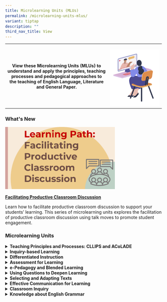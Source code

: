 ```yaml
---
title: Microlearning Units (MLUs)
permalink: /microlearning-units-mlus/
variant: tiptap
description: ""
third_nav_title: View
---
```

<p></p>
<table style="minWidth: 50px">
<colgroup>
<col>
<col>
</colgroup>
<tbody>
<tr>
<th rowspan="1" colspan="1">
<p>View these Microlearning Units (MLUs) to understand and apply the principles,
teaching processes and pedagogical approaches to the teaching of English
Language, Literature and General Paper.</p>
</th>
<th rowspan="1" colspan="1">
<p></p>
<div class="isomer-image-wrapper">
<img style="width: 100%" height="auto" width="100%" alt="" src="/images/Screenshot_2024_05_10_at_3_44_42_PM.png">
</div>
</th>
</tr>
</tbody>
</table>
<h3>What's New</h3>
<p></p>
<div class="isomer-image-wrapper">
<img style="width: 70%;" height="auto" width="100%" alt="" src="/images/Facilitating_Productive_Classroom_Discussion.png">
</div>
<p><strong><a href="https://www.opal2.moe.edu.sg/app/learner/my-learning/learning-path/98433710-7bc2-4690-87ef-be5e027e288a/fromlmm" rel="noopener noreferrer nofollow" target="_blank">Facilitating Productive Classroom Discussion</a></strong>
</p>
<p>Learn how to facilitate productive classroom discussion to support your
students’ learning. This series of microlearning units explores the facilitation
of productive classroom discussion using talk moves to promote student
engagement.</p>
<h3>Microlearning Units</h3>
<p></p>
<div data-type="detailGroup" class="isomer-accordion isomer-accordion-white">
<details class="isomer-details">
<summary><strong>Teaching Principles and Processes: CLLIPS and ACoLADE</strong>
</summary>
<div data-type="detailsContent" class="isomer-details-content">
<ul>
<li>
<p><a href="https://www.opal2.moe.edu.sg/app/learner/detail/course/0a3f2b6b-9403-469a-a584-e8860ab1108b" rel="noopener noreferrer nofollow" target="_blank">Planning the School-based EL Instruction Programme - How to Apply CLLIPS?</a>
</p>
</li>
<li>
<p><a href="https://www.opal2.moe.edu.sg/app/learner/detail/course/ff6a561d-6211-452b-b742-abd2999db216" rel="noopener noreferrer nofollow" target="_blank">How can We Raise Awareness in the EL Classroom?</a>
</p>
</li>
<li>
<p><a href="https://www.opal2.moe.edu.sg/app/learner/detail/course/d664ac06-b2a9-45d8-8e5e-e6d90e8d1da7" rel="noopener noreferrer nofollow" target="_blank">How can We Structure Consolidation in the EL Classroom?</a>
</p>
</li>
<li>
<p><a href="https://www.opal2.moe.edu.sg/app/learner/detail/course/4c15a045-b251-4157-8d85-506e3a0727c0" rel="noopener noreferrer nofollow" target="_blank">How can We Facilitate Assessment for Learning</a>
</p>
</li>
<li>
<p><a href="https://www.opal2.moe.edu.sg/app/learner/detail/course/ff0cbf5a-5cd1-44d7-8380-85d5fbc30d14" rel="noopener noreferrer nofollow" target="_blank">How can We Enable Application in the EL Classroom?</a>
</p>
</li>
<li>
<p><a href="https://www.opal2.moe.edu.sg/app/learner/detail/course/8f4ad335-1a5e-42ac-92b1-5e36c212cb7e" rel="noopener noreferrer nofollow" target="_blank">How can We Guide Discovery in the EL Classroom?</a>
</p>
</li>
<li>
<p><a href="https://www.opal2.moe.edu.sg/app/learner/detail/course/11bc5ba4-227e-4506-a97c-a1e525718b5a" rel="noopener noreferrer nofollow" target="_blank">How can We Instruct Explicitly in the EL Classroom?</a>
</p>
</li>
</ul>
</div>
</details>
<details class="isomer-details">
<summary><strong>Inquiry-based Learning</strong>
</summary>
<div data-type="detailsContent" class="isomer-details-content">
<ul>
<li>
<p><a href="https://www.opal2.moe.edu.sg/app/learner/detail/course/d678f719-4d80-46d4-a658-82d8698294e0" rel="noopener noreferrer nofollow" target="_blank">How to Grow Creative Inquirers in the EL classroom? – Planning</a>
</p>
</li>
<li>
<p><a href="https://www.opal2.moe.edu.sg/app/learner/detail/course/3b844902-987a-4f47-8739-c9369431df45" rel="noopener noreferrer nofollow" target="_blank">How to Grow Creative Inquirers in the EL classroom? – Enacting</a>
</p>
</li>
</ul>
</div>
</details>
<details class="isomer-details">
<summary><strong>Differentiated Instruction</strong>
</summary>
<div data-type="detailsContent" class="isomer-details-content">
<ul>
<li>
<p><a href="https://www.opal2.moe.edu.sg/app/learner/detail/course/4496366c-488f-4adb-80e8-8b084bfb3b0e" rel="noopener noreferrer nofollow" target="_blank">What is Differentiated Instruction and Why does It Matter?</a>
</p>
</li>
<li>
<p><a href="https://www.opal2.moe.edu.sg/app/learner/detail/course/50bba52d-6aa7-4b06-a93a-a1471905419c" rel="noopener noreferrer nofollow" target="_blank">How Important are Ongoing Assessment and Flexible Grouping in Differentiated Instruction?</a>
</p>
</li>
<li>
<p><a href="https://www.opal2.moe.edu.sg/app/learner/detail/course/c47806b1-8f0d-4c40-948b-da595fdcd5d7" rel="noopener noreferrer nofollow" target="_blank">How can EL Departments Build a Culture that Supports Differentiated Instruction?</a>
</p>
</li>
<li>
<p><a href="https://www.opal2.moe.edu.sg/app/learner/detail/course/b30f27c2-aab2-4de5-9b52-06781597777b" rel="noopener noreferrer nofollow" target="_blank">How does Differentiated Instruction Work in a Large EL Class? –Determining Lesson Objectives</a>
</p>
</li>
<li>
<p><a href="https://www.opal2.moe.edu.sg/app/learner/detail/course/4fd2abdd-e1f7-4cd3-bc31-5d169be74fa6" rel="noopener noreferrer nofollow" target="_blank">How does Differentiated Instruction Work in a Large EL Class? –Selecting and Adapting Lesson Resources</a>
</p>
</li>
<li>
<p><a href="https://www.opal2.moe.edu.sg/app/learner/detail/course/f9498f4a-43a8-4605-99e3-88831b0b1af8" rel="noopener noreferrer nofollow" target="_blank">How does Differentiated Instruction Work in a Large EL Class? – Managing Learners and Learning</a>
</p>
</li>
<li>
<p><a href="https://www.opal2.moe.edu.sg/app/learner/detail/course/2faa2b19-a8b5-41a6-9f11-c2d973330a06" rel="noopener noreferrer nofollow" target="_blank">How does Differentiated Instruction Work in a Large EL Class? –Small Group Instruction</a>
</p>
</li>
<li>
<p><a href="https://www.opal2.moe.edu.sg/app/learner/detail/course/f6c47bcb-d94c-46d5-9bdd-d4b70b370b3d" rel="noopener noreferrer nofollow" target="_blank">How Do We Select and Design EL Lessons for Differentiated Instruction?</a>
</p>
</li>
</ul>
</div>
</details>
<details class="isomer-details">
<summary><strong>Assessment for Learning</strong>
</summary>
<div data-type="detailsContent" class="isomer-details-content">
<ul>
<li>
<p><a href="https://www.opal2.moe.edu.sg/app/learner/detail/course/ed68e7d8-eae3-473a-beb6-ff6b9858d9ce" rel="noopener noreferrer nofollow" target="_blank">Why is it Important to Diagnose Students' Learning Needs?</a>
</p>
</li>
<li>
<p><a href="https://www.opal2.moe.edu.sg/app/learner/detail/course/67519c16-ce40-4643-a9f1-c2fe1afa37e4" rel="noopener noreferrer nofollow" target="_blank">What does Diagnosing Students' Learning Needs Involve?</a>
</p>
</li>
<li>
<p><a href="https://www.opal2.moe.edu.sg/app/learner/detail/course/a71689f4-1a87-433c-b5cb-8a97fc904754" rel="noopener noreferrer nofollow" target="_blank">How can English Language Teachers Diagnose Students' Learning Needs to Plan for Teaching and Learning</a>
</p>
</li>
<li>
<p><a href="https://www.opal2.moe.edu.sg/app/learner/detail/course/486562ce-ca8e-430c-aa68-8a41de533586" rel="noopener noreferrer nofollow" target="_blank">Diagnosing Students’ Learning Needs – Frequently Asked Questions</a>
</p>
</li>
<li>
<p><a href="https://www.opal2.moe.edu.sg/app/learner/my-learning/learning-path/e715a49b-7d3c-4f18-9e03-fb9c5c3c4f12/fromlmm" rel="noopener noreferrer nofollow" target="_blank">Learning Path: Big Ideas of Effective Feedback</a>
</p>
</li>
<li>
<p><a href="https://www.opal2.moe.edu.sg/app/learner/detail/course/7189e152-5787-4589-adf8-1c7585960e97" rel="noopener noreferrer nofollow" target="_blank">Big Ideas of Feedback (1) - Find and Fix Learning Gaps</a>
</p>
</li>
<li>
<p><a href="https://www.opal2.moe.edu.sg/app/learner/detail/course/c1f0a252-f62e-4680-9058-bdfa580e93cc" rel="noopener noreferrer nofollow" target="_blank">Big Ideas of Feedback (2) – Motivating Students</a>
</p>
</li>
<li>
<p><a href="https://www.opal2.moe.edu.sg/app/learner/detail/course/e1842bbd-e411-4905-9aba-79393b4adb55" rel="noopener noreferrer nofollow" target="_blank">Big Ideas of Feedback (3) – Self-directed Learners</a>
</p>
</li>
<li>
<p><a href="https://go.gov.sg/pedagogy-of-feedback" rel="noopener noreferrer nofollow" target="_blank">Learning Path: A Pedagogy of Feedback</a>
</p>
</li>
<li>
<p><a href="https://www.opal2.moe.edu.sg/app/learner/detail/course/7f27ef2f-9a39-4681-9a79-52c7edbbeb38" rel="noopener noreferrer nofollow" target="_blank">Feeding Up: Help Students Understand Expectations of Learning</a>
</p>
</li>
<li>
<p><a href="https://www.opal2.moe.edu.sg/app/learner/detail/course/fbc4b6b4-7060-44e3-ab2f-a93aa3157dc8" rel="noopener noreferrer nofollow" target="_blank">Promoting Dialogic Feedback: Help Students to Actively Seek Feedback</a>
</p>
</li>
<li>
<p><a href="https://www.opal2.moe.edu.sg/app/learner/detail/course/c941d7bf-7869-4960-926f-a9f4c81c8151" rel="noopener noreferrer nofollow" target="_blank">Feeding Forward: Help Students to Apply Feedback</a>
</p>
</li>
<li>
<p><a href="https://www.opal2.moe.edu.sg/app/learner/my-learning/learning-path/afe4ab00-3c45-4f19-ad47-4793f4e4c001/fromlmm" rel="noopener noreferrer nofollow" target="_blank">Learning Path: Supporting the ABCs of Your Students’ Engagement with Feedback</a>
</p>
</li>
<li>
<p><a href="https://www.opal2.moe.edu.sg/app/learner/detail/course/549d9f10-0933-4342-8c45-b20d42d76f6e" rel="noopener noreferrer nofollow" target="_blank">Affective Engagement with Feedback: Build Students’ Confidence in Using Language</a>
</p>
</li>
<li>
<p><a href="https://www.opal2.moe.edu.sg/app/learner/detail/course/93a51ec2-2877-429d-9394-c4be43a3324a" rel="noopener noreferrer nofollow" target="_blank">Behavioural Engagement with Feedback: Encourage Students’ Active Learning</a>
</p>
</li>
<li>
<p><a href="https://www.opal2.moe.edu.sg/app/learner/detail/course/fc8cb17f-d527-4551-bfe2-25e7997e5b03" rel="noopener noreferrer nofollow" target="_blank">Cognitive Engagement with Feedback: Deepening Students’ Understanding of Language</a>
</p>
</li>
</ul>
</div>
</details>
<details class="isomer-details">
<summary><strong>e-Pedagogy and Blended Learning</strong>
</summary>
<div data-type="detailsContent" class="isomer-details-content">
<ul>
<li>
<p><a href="https://www.opal2.moe.edu.sg/app/learner/detail/course/846f11c8-2577-40a4-a511-b7b71b7d2b3b" rel="noopener noreferrer nofollow" target="_blank">What should EL Teachers be Guided by in the Design of Blended Learning Experiences?</a>
</p>
</li>
<li>
<p><a href="https://www.opal2.moe.edu.sg/app/learner/detail/course/9ae5e67e-3a70-412d-97b0-03b6ecb908b2" rel="noopener noreferrer nofollow" target="_blank">What should EL Teachers Consider When Drawing Up a Design Map to Plan Learning Experiences?</a>
</p>
</li>
<li>
<p><a href="https://www.opal2.moe.edu.sg/app/learner/detail/course/c38620fc-ad41-489c-8a2c-afc808dabf12" rel="noopener noreferrer nofollow" target="_blank">How can EL Departments Build a Culture that Supports Differentiated Instruction?</a>
</p>
</li>
</ul>
</div>
</details>
<details class="isomer-details">
<summary><strong>Using Questions to Deepen Learning</strong>
</summary>
<div data-type="detailsContent" class="isomer-details-content">
<ul>
<li>
<p><a href="https://www.opal2.moe.edu.sg/app/learner/detail/course/f69c9275-5f41-4f8f-9b7a-879f02ff921f" rel="noopener noreferrer nofollow" target="_blank">What are Quality Questions?</a>
</p>
</li>
<li>
<p><a href="https://www.opal2.moe.edu.sg/app/learner/detail/course/3d11cb05-2451-48a4-b2c0-2792946ac91f" rel="noopener noreferrer nofollow" target="_blank">How Can English Language Teachers Sequence Their Questions Effectively?</a>
</p>
</li>
</ul>
</div>
</details>
<details class="isomer-details">
<summary><strong>Selecting and Adapting Texts</strong>
</summary>
<div data-type="detailsContent" class="isomer-details-content">
<ul>
<li>
<p><a href="https://www.opal2.moe.edu.sg/app/learner/detail/course/1352a063-e418-4322-ad9f-6610bc6b817b" rel="noopener noreferrer nofollow" target="_blank">How to Select Texts?</a>
</p>
</li>
<li>
<p><a href="https://www.opal2.moe.edu.sg/app/learner/detail/course/fadf7c88-5381-4480-955d-efedf56dd0ff" rel="noopener noreferrer nofollow" target="_blank">How to Adapt Texts?</a>
</p>
</li>
<li>
<p><a href="https://www.opal2.moe.edu.sg/app/learner/detail/course/990f945a-cc88-4f93-9531-ed7e66460594" rel="noopener noreferrer nofollow" target="_blank">Why Select and Adapt Texts?</a>
</p>
</li>
</ul>
</div>
</details>
<details class="isomer-details">
<summary><strong>Effective Communication for Learning</strong>
</summary>
<div data-type="detailsContent" class="isomer-details-content">
<ul>
<li>
<p><a href="https://www.opal2.moe.edu.sg/app/learner/my-learning/learning-path/98433710-7bc2-4690-87ef-be5e027e288a/fromlmm" rel="noopener noreferrer nofollow" target="_blank">Learning Path: Facilitating Productive Classroom Discussion</a>
</p>
</li>
<li>
<p><a href="https://www.opal2.moe.edu.sg/app/learner/my-learning/learning-path/ead8543c-175f-47b1-b01b-8aef366c2c65/fromlmm" rel="noopener noreferrer nofollow" target="_blank">Learning Path: Providing Language and Literacy Support in Subject Classrooms</a>
</p>
</li>
<li>
<p><a href="https://www.opal2.moe.edu.sg/app/learner/detail/course/2233a34f-e9e4-4b69-acb3-a28defa51191" rel="noopener noreferrer nofollow" target="_blank">Using the Frayer Model strategy to learn subject-specific vocabulary</a>
</p>
</li>
<li>
<p><a href="https://www.opal2.moe.edu.sg/app/learner/detail/course/96d8dd3f-3270-4357-b1c1-1c925bab5282" rel="noopener noreferrer nofollow" target="_blank">Using the Concept Circle strategy to learn subject-specific vocabulary</a>
</p>
</li>
<li>
<p><a href="https://www.opal2.moe.edu.sg/app/learner/detail/course/c3615c4e-d64d-420a-9f46-0bf9e395cf71" rel="noopener noreferrer nofollow" target="_blank">Using the Semantic Feature Analysis strategy to learn subject-specific vocabulary</a>
</p>
</li>
<li>
<p><a href="https://www.opal2.moe.edu.sg/app/learner/detail/course/8813cbef-bcf6-402a-abd0-cc9a81b1304f" rel="noopener noreferrer nofollow" target="_blank">Using the K.I.M. (Key Term, Information, Memory) strategy to learn subject-specific vocabulary</a>
</p>
</li>
<li>
<p><a href="https://www.opal2.moe.edu.sg/app/learner/detail/course/b2fe0452-ee04-484a-9a8b-ef7c21b0fb11" rel="noopener noreferrer nofollow" target="_blank">Using the Word Wall strategy to learn subject-specific vocabulary</a>
</p>
</li>
<li>
<p><a href="https://www.opal2.moe.edu.sg/app/learner/detail/course/751bc0f8-0276-495d-ba16-b774b26247dd" rel="noopener noreferrer nofollow" target="_blank">Using the Annotating Texts strategy to learn subject-specific vocabulary</a>
</p>
</li>
<li>
<p><a href="https://www.opal2.moe.edu.sg/app/learner/detail/course/ffc9cbed-04cb-4fe1-a6a5-4b465782a79c" rel="noopener noreferrer nofollow" target="_blank">Using the Sequencing a Jumbled-Text strategy to learn subject-specific vocabulary</a>
</p>
</li>
<li>
<p><a href="https://www.opal2.moe.edu.sg/app/learner/detail/course/2d271e65-8bc8-4ef4-b853-9cacf71e9524" rel="noopener noreferrer nofollow" target="_blank">Encouraging Student Talk in the classroom</a>
</p>
</li>
</ul>
</div>
</details>
<details class="isomer-details">
<summary><strong>Classroom Inquiry</strong>
</summary>
<div data-type="detailsContent" class="isomer-details-content">
<ul>
<li>
<p><a href="https://www.opal2.moe.edu.sg/app/learner/my-learning/learning-path/cf04d53c-10e7-4314-a652-f7a149b90fb2/fromlmm" rel="noopener noreferrer nofollow" target="_blank">Learning Path: Classroom Inquiry</a>
</p>
</li>
<li>
<p><a href="https://www.opal2.moe.edu.sg/app/learner/detail/course/01d0945f-f654-4044-bb90-30855330c21a" rel="noopener noreferrer nofollow" target="_blank">Crafting Inquiry Questions</a>
</p>
</li>
<li>
<p><a href="https://www.opal2.moe.edu.sg/app/learner/detail/course/0ea24868-19c6-40c4-af00-354a818b6033" rel="noopener noreferrer nofollow" target="_blank">Collecting Qualitative Data</a>
</p>
</li>
<li>
<p><a href="https://www.opal2.moe.edu.sg/app/learner/detail/course/d5b42c63-2fda-40ea-ae8f-9638387cb26c" rel="noopener noreferrer nofollow" target="_blank">Analysing Qualitative Data</a>
</p>
</li>
<li>
<p><a href="https://www.opal2.moe.edu.sg/app/learner/detail/course/a0461416-04a0-4f5d-a172-c7a8a24f4f50" rel="noopener noreferrer nofollow" target="_blank">Communicating Inquiry</a>
</p>
</li>
</ul>
</div>
</details>
<details class="isomer-details">
<summary><strong>Knowledge about English Grammar</strong>
</summary>
<div data-type="detailsContent" class="isomer-details-content">
<ul>
<li>
<p><a href="https://www.opal2.moe.edu.sg/app/learner/detail/course/f0173309-2eb6-41fc-9cd0-fae5eae89745" rel="noopener noreferrer nofollow" target="_blank">How do I Determine the Word Class of a Word?</a>
</p>
</li>
<li>
<p><a href="https://www.opal2.moe.edu.sg/app/learner/detail/course/d4f447ae-2b96-4d4b-bb74-e73f7af150b3" rel="noopener noreferrer nofollow" target="_blank">What are the Different Forms of Verbs and How do I Describe Them?</a>
</p>
</li>
<li>
<p><a href="https://www.opal2.moe.edu.sg/app/learner/detail/course/0be7158b-29f1-45f6-8697-fca6d9845157" rel="noopener noreferrer nofollow" target="_blank">What is a Noun Phrase and Why Teach it?</a>
</p>
</li>
<li>
<p><a href="https://www.opal2.moe.edu.sg/app/learner/detail/course/3f44cd48-1500-471f-ac70-77748e4da739" rel="noopener noreferrer nofollow" target="_blank">What are Adverbials? Why and How do I Use Them?</a>
</p>
</li>
<li>
<p><a href="https://www.opal2.moe.edu.sg/app/learner/detail/course/3415e6d9-d9f7-440f-aad6-6e3f6dcd308d" rel="noopener noreferrer nofollow" target="_blank">Subject-Verb Agreement: What Else Is There to Know?</a>
</p>
</li>
<li>
<p><a href="https://www.opal2.moe.edu.sg/app/learner/detail/course/a592f6ab-2bc0-44b9-8332-b03535eabd84" rel="noopener noreferrer nofollow" target="_blank">How can We Make Texts Cohesive? – Using Grammatical Cohesive Devices</a>
</p>
</li>
<li>
<p><a href="https://www.opal2.moe.edu.sg/app/learner/detail/course/bf77f4bb-eac7-4b1f-8da7-bf6ca31c719a" rel="noopener noreferrer nofollow" target="_blank">How can We Make Texts Cohesive? – Using Lexical Cohesive Devices</a>
</p>
</li>
<li>
<p><a href="https://www.opal2.moe.edu.sg/app/learner/detail/course/c1bd217e-9437-4bed-98e8-5e79d43da208" rel="noopener nofollow" target="_blank">Coherence in Texts: What It Is and Why It Is Important</a>
</p>
</li>
</ul>
</div>
</details>
</div>
<p></p>
